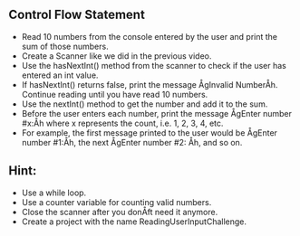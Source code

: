 ## Control Flow Statement

- Read 10 numbers from the console entered by the user and print the sum of those numbers.
- Create a Scanner like we did in the previous video.
- Use the hasNextInt() method from the scanner to check if the user has entered an int value.
- If hasNextInt() returns false, print the message ÅgInvalid NumberÅh. Continue reading until you have read 10 numbers.
- Use the nextInt() method to get the number and add it to the sum.
- Before the user enters each number, print the message ÅgEnter number #x:Åh where x represents the count, i.e. 1, 2, 3, 4, etc.
- For example, the first message printed to the user would be ÅgEnter number #1:Åh, the next ÅgEnter number #2: Åh, and so on.

## Hint:
- Use a while loop.
- Use a counter variable for counting valid numbers.
- Close the scanner after you donÅft need it anymore.
- Create a project with the name ReadingUserInputChallenge.
